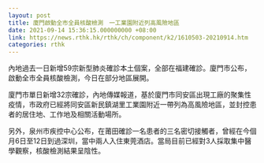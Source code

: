 ```yaml
---
layout: post
title: 廈門啟動全市全員核酸檢測　一工業園附近列高風險地區
date: 2021-09-14 15:36:15.000000000 +08:00
link: https://news.rthk.hk/rthk/ch/component/k2/1610503-20210914.htm
categories: rthk
---
```


內地過去一日新增59宗新型肺炎確診本土個案，全部在福建確診。廈門市公布，啟動全市全員核酸檢測，今日在部分地區展開。

廈門市單日新增32宗確診，內地傳媒報道，基於廈門市同安區出現工廠的聚集性疫情，市政府已經將同安區新民鎮湖里工業園附近一帶列為高風險地區，並封控患者的居住地、工作地及相關活動場所。

另外，泉州市疾控中心公布，在莆田確診一名患者的三名密切接觸者，曾經在今個月6日至12日到過深圳，當中兩人入住東莞酒店。當局目前已經對3人採取集中醫學觀察，核酸檢測結果呈陰性。
